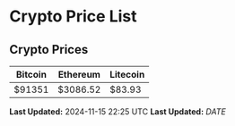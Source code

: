 # Crypto Price List

## Crypto Prices
| Bitcoin | Ethereum | Litecoin |
| ------- | -------- | -------- |
| $91351 | $3086.52 | $83.93 |
**Last Updated:** 2024-11-15 22:25 UTC
**Last Updated:** $DATE$
